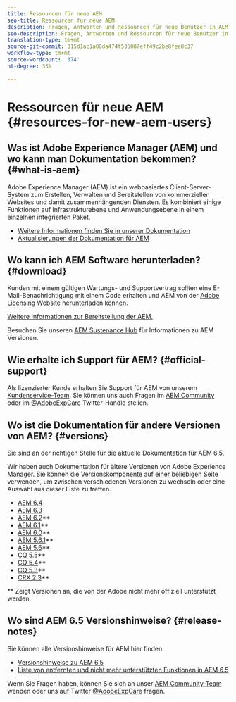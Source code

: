 ```yaml
---
title: Ressourcen für neue AEM
seo-title: Ressourcen für neue AEM
description: Fragen, Antworten und Ressourcen für neue Benutzer in AEM
seo-description: Fragen, Antworten und Ressourcen für neue Benutzer in AEM
translation-type: tm+mt
source-git-commit: 315d1ac1a00da474f535087eff49c2be8fee8c37
workflow-type: tm+mt
source-wordcount: '374'
ht-degree: 33%

---
```



# Ressourcen für neue AEM {#resources-for-new-aem-users}

## Was ist Adobe Experience Manager (AEM) und wo kann man Dokumentation bekommen? {#what-is-aem}

Adobe Experience Manager (AEM) ist ein webbasiertes Client-Server-System zum Erstellen, Verwalten und Bereitstellen von kommerziellen Websites und damit zusammenhängenden Diensten. Es kombiniert einige Funktionen auf Infrastrukturebene und Anwendungsebene in einem einzelnen integrierten Paket.

* [Weitere Informationen finden Sie in unserer Dokumentation](/help/sites-deploying/home.md)
* [Aktualisierungen der Dokumentation für AEM](https://helpx.adobe.com/experience-manager/documentation-updates.html)

## Wo kann ich AEM Software herunterladen? {#download}

Kunden mit einem gültigen Wartungs- und Supportvertrag sollten eine E-Mail-Benachrichtigung mit einem Code erhalten und AEM von der [Adobe Licensing Website](http://licensing.adobe.com/) herunterladen können.

[Weitere Informationen zur Bereitstellung der AEM.](/help/sites-deploying/home.md)

Besuchen Sie unseren [AEM Sustenance Hub](https://helpx.adobe.com/experience-manager/aem-releases-updates.html) für Informationen zu AEM Versionen.

## Wie erhalte ich Support für AEM? {#official-support}

Als lizenzierter Kunde erhalten Sie Support für AEM von unserem [Kundenservice-Team](https://helpx.adobe.com/de/marketing-cloud/contact-support.html). Sie können uns auch Fragen im [AEM Community](https://forums.adobe.com/community/experience-cloud/marketing-cloud/experience-manager) oder im [@AdobeExpCare](https://twitter.com/adobeexpcare) Twitter-Handle stellen.

## Wo ist die Dokumentation für andere Versionen von AEM? {#versions}

Sie sind an der richtigen Stelle für die aktuelle Dokumentation für AEM 6.5.

Wir haben auch Dokumentation für ältere Versionen von Adobe Experience Manager. Sie können die Versionskomponente auf einer beliebigen Seite verwenden, um zwischen verschiedenen Versionen zu wechseln oder eine Auswahl aus dieser Liste zu treffen.

* [AEM 6.4](https://helpx.adobe.com/de/support/experience-manager/6-4.html)
* [AEM 6.3](https://helpx.adobe.com/de/support/experience-manager/6-3.html)
* [AEM 6.2](https://helpx.adobe.com/de/support/experience-manager/6-2.html)**
* [AEM 6.1](https://docs.adobe.com/docs/en/aem/6-1.html)**
* [AEM 6.0](https://docs.adobe.com/docs/de/aem/6-0.html)**
* [AEM 5.6.1](https://helpx.adobe.com/experience-manager/aem-previous-versions.html)**
* [AEM 5.6](https://helpx.adobe.com/experience-manager/aem-previous-versions.html)**
* [CQ 5.5](https://helpx.adobe.com/experience-manager/aem-previous-versions.html)**
* [CQ 5.4](https://helpx.adobe.com/experience-manager/aem-previous-versions.html)**
* [CQ 5.3](https://helpx.adobe.com/experience-manager/aem-previous-versions.html)**
* [CRX 2.3](https://helpx.adobe.com/experience-manager/aem-previous-versions.html)**

** Zeigt Versionen an, die von der Adobe nicht mehr offiziell unterstützt werden.

## Wo sind AEM 6.5 Versionshinweise? {#release-notes}

Sie können alle Versionshinweise für AEM hier finden:

* [Versionshinweise zu AEM 6.5](/help/release-notes/home.md)
* [Liste von entfernten und nicht mehr unterstützten Funktionen in AEM 6.5](/help/release-notes/deprecated-removed-features.md)

Wenn Sie Fragen haben, können Sie sich an unser [AEM Community-Team ](http://help-forums.adobe.com/content/adobeforums/en/experience-manager-forum/adobe-experience-manager.html) wenden oder uns auf Twitter [@AdobeExpCare](https://twitter.com/adobeexpcare) fragen.
